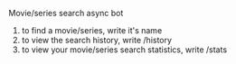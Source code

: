 Movie/series search async bot

1) to find a movie/series, write it's name
2) to view the search history, write /history
3) to view your movie/series search statistics, write /stats
